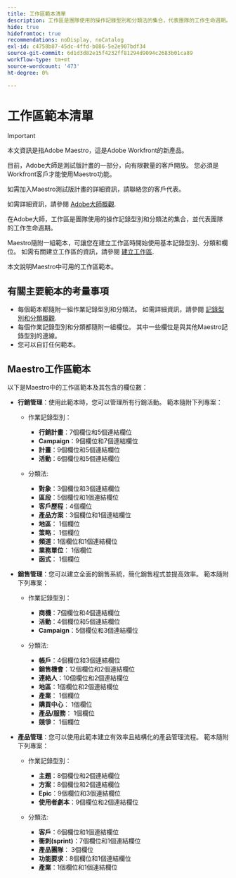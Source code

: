 ```yaml
---
title: 工作區範本清單
description: 工作區是團隊使用的操作記錄型別和分類法的集合，代表團隊的工作生命週期。 Maestro隨附一組範本，可讓您在建立工作區時開始使用基本記錄型別、分類和欄位。
hide: true
hidefromtoc: true
recommendations: noDisplay, noCatalog
exl-id: c4758b87-45dc-4ffd-b086-5e2e907bdf34
source-git-commit: 6d1d3d82e15f4232ff81294d9094c2683b01ca89
workflow-type: tm+mt
source-wordcount: '473'
ht-degree: 0%

---
```


<!--update the metadata with real information when making this available in TOC and in the left nav:
---
title: List of available workspace templates
description: You can use templates to create workspaces. This article provides a list of available workspace templates
hidefromtoc: yes
hide: yes
author: Alina
feature: Work Management
role: User
---

-->

# 工作區範本清單

>[!IMPORTANT]
>
>本文資訊是指Adobe Maestro，這是Adobe Workfront的新產品。
>
>目前，Adobe大師是測試版計畫的一部分，向有限數量的客戶開放。 您必須是Workfront客戶才能使用Maestro功能。
>
>如需加入Maestro測試版計畫的詳細資訊，請聯絡您的客戶代表。
>
>如需詳細資訊，請參閱 [Adobe大師概觀](../maestro-overview.md).

在Adobe大師，工作區是團隊使用的操作記錄型別和分類法的集合，並代表團隊的工作生命週期。

Maestro隨附一組範本，可讓您在建立工作區時開始使用基本記錄型別、分類和欄位。 如需有關建立工作區的資訊，請參閱 [建立工作區](../architecture/create-workspaces.md).

本文說明Maestro中可用的工作區範本。

## 有關主要範本的考量事項

* 每個範本都隨附一組作業記錄型別和分類法。 如需詳細資訊，請參閱 [記錄型別和分類概觀](../architecture/overview-of-record-types-and-taxonomies.md).
* 每個作業記錄型別和分類都隨附一組欄位。 其中一些欄位是與其他Maestro記錄型別的連線。
* 您可以自訂任何範本。

<!-- I modeled this article by the "List of available Blueprints" and that articles does not have an Access area

## Access requirements

You must have the following: 

<table style="table-layout:auto">
 <col>
 </col>
 <col>
 </col>
 <tbody>
  <tr>
   <td role="rowheader"><p>Adobe Workfront plan*</p></td>
   <td>
<p>Any</p>
<!--the above is only for closed beta; when going to GA - activate the following plans:    
<p>Current plan: Prime and Ultimate</p>
<p>Legacy plan: Enterprise</p>->
   </td>
  </tr>
  <tr>
   <td role="rowheader"><p>Adobe Workfront license*</p></td>
   <td>
   <p>Any</p> 
  <p>For more information, see <a href="../../administration-and-setup/add-users/access-levels-and-object-permissions/wf-licenses.md" class="MCXref xref">Adobe Workfront licenses overview</a>.</p> </td>
  </tr>
  <tr>
   <td role="rowheader"><p>Product</p></td>
   <td>
   <p> Adobe Workfront</p> </td>
  </tr>
  <tr>
   <td role="rowheader">Access level*</td>
   <td> <p>Any</p>  
</td>
  </tr>
<tr>
   <td role="rowheader">Layout template</td>
   <td> <p>Your system administrator must add the Maestro area in your layout template. For information, see the "Enable Maestro for the users in your Workfront instance" section in the article <a href="../maestro/maestro-overview.md">Adobe Maestro overview</a>. </p>  
</td>
  </tr>
 </tbody>
</table>

>[!NOTE]
>
>*If you don't have access, ask your Workfront administrator if they set additional restrictions in your access level. For information on how a Workfront administrator can change your access level, see [Create or modify custom access levels](../administration-and-setup/add-users/configure-and-grant-access/create-modify-access-levels.md).

-->

## Maestro工作區範本

以下是Maestro中的工作區範本及其包含的欄位數：

* **行銷管理**：使用此範本時，您可以管理所有行銷活動。 範本隨附下列專案：

   * 作業記錄型別：

      * **行銷計畫**：7個欄位和5個連結欄位
      * **Campaign**：9個欄位和7個連結欄位
      * **計畫**：9個欄位和5個連結欄位
      * **活動**：6個欄位和5個連結欄位
   * 分類法:
      * **對象**：3個欄位和3個連結欄位
      * **區段**：5個欄位和1個連結欄位
      * **客戶歷程**：4個欄位
      * **產品方案**：3個欄位和1個連結欄位
      * **地區**： 1個欄位
      * **策略**： 1個欄位
      * **頻道**：1個欄位和1個連結欄位
      * **業務單位**： 1個欄位
      * **函式**： 1個欄位

* **銷售管理**：您可以建立全面的銷售系統，簡化銷售程式並提高效率。 範本隨附下列專案：

   * 作業記錄型別：

      * **商機**：7個欄位和4個連結欄位
      * **活動**：4個欄位和5個連結欄位
      * **Campaign**：5個欄位和3個連結欄位
   * 分類法:
      * **帳戶**：4個欄位和3個連結欄位
      * **銷售機會**：12個欄位和2個連結欄位
      * **連絡人**：10個欄位和2個連結欄位
      * **地區**：1個欄位和2個連結欄位
      * **產業**： 1個欄位
      * **購買中心**： 1個欄位
      * **產品/服務**： 1個欄位
      * **競爭**： 1個欄位

* **產品管理**：您可以使用此範本建立有效率且結構化的產品管理流程。 範本隨附下列專案：

   * 作業記錄型別：

      * **主題**：8個欄位和2個連結欄位
      * **方案**：8個欄位和2個連結欄位
      * **Epic**：9個欄位和3個連結欄位
      * **使用者劇本**：9個欄位和2個連結欄位

   * 分類法:

      * **客戶**：6個欄位和1個連結欄位
      * **衝刺(sprint)**：7個欄位和1個連結欄位
      * **產品團隊**： 3個欄位
      * **功能要求**：8個欄位和1個連結欄位
      * **產業**：1個欄位和1個連結欄位
